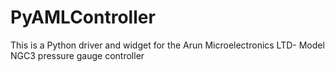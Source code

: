 # PyAMLController
This is a Python driver and widget for the Arun Microelectronics LTD- Model NGC3 pressure gauge controller
